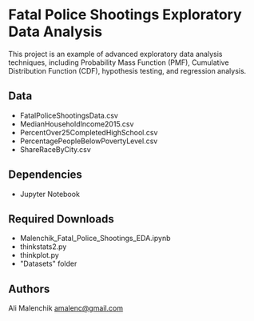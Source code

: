 # Fatal Police Shootings Exploratory Data Analysis

This project is an example of advanced exploratory data analysis techniques, including Probability Mass Function (PMF), Cumulative Distribution Function (CDF), hypothesis testing, and regression analysis.

## Data
* FatalPoliceShootingsData.csv
* MedianHouseholdIncome2015.csv
* PercentOver25CompletedHighSchool.csv
* PercentagePeopleBelowPovertyLevel.csv
* ShareRaceByCity.csv

## Dependencies

* Jupyter Notebook

## Required Downloads

* Malenchik_Fatal_Police_Shootings_EDA.ipynb
* thinkstats2.py
* thinkplot.py
* "Datasets" folder

## Authors

Ali Malenchik
amalenc@gmail.com
